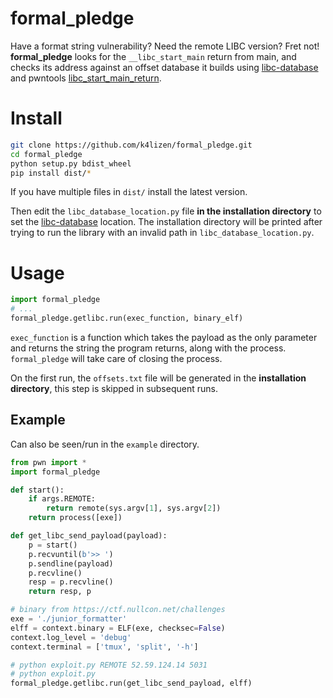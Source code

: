 # formal_pledge

Have a format string vulnerability? Need the remote LIBC version? Fret not! **formal_pledge** looks for the `__libc_start_main` return from main, and checks its address against an offset database it builds using [libc-database](https://github.com/niklasb/libc-database) and pwntools [libc_start_main_return](https://docs.pwntools.com/en/stable/elf/elf.html#pwnlib.elf.elf.ELF.libc_start_main_return).

# Install
```bash
git clone https://github.com/k4lizen/formal_pledge.git
cd formal_pledge
python setup.py bdist_wheel
pip install dist/*
```
If you have multiple files in `dist/` install the latest version.

Then edit the `libc_database_location.py` file **in the installation directory** to set the [libc-database](https://github.com/niklasb/libc-database) location. The installation directory will be printed after trying to run the library with an invalid path in `libc_database_location.py`.

# Usage
```python
import formal_pledge
# ...
formal_pledge.getlibc.run(exec_function, binary_elf)
```
`exec_function` is a function which takes the payload as the only parameter and returns the string the program returns, along with the process. `formal_pledge` will take care of closing the process.

On the first run, the `offsets.txt` file will be generated in the **installation directory**, this step is skipped in subsequent runs.

## Example
Can also be seen/run in the `example` directory.
```python
from pwn import *
import formal_pledge

def start():
    if args.REMOTE:
        return remote(sys.argv[1], sys.argv[2])
    return process([exe])

def get_libc_send_payload(payload):
    p = start()
    p.recvuntil(b'>> ')
    p.sendline(payload)
    p.recvline()
    resp = p.recvline()
    return resp, p

# binary from https://ctf.nullcon.net/challenges
exe = './junior_formatter'
elff = context.binary = ELF(exe, checksec=False)
context.log_level = 'debug'
context.terminal = ['tmux', 'split', '-h']

# python exploit.py REMOTE 52.59.124.14 5031
# python exploit.py 
formal_pledge.getlibc.run(get_libc_send_payload, elff)